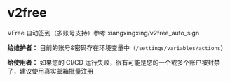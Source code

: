 # v2free
VFree 自动签到（多账号支持）参考 xiangxingxing/v2free_auto_sign

**给维护者：** 目前的账号&密码存在环境变量中（`/settings/variables/actions`）

**给使用者：** 如果您的 CI/CD 运行失败，很有可能是您的一个或多个账户被封禁了，建议使用真实邮箱批量注册
